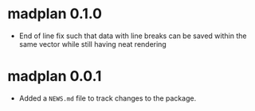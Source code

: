 # madplan 0.1.0

* End of line fix such that data with line breaks can be saved within the same vector while still having neat rendering

# madplan 0.0.1

* Added a `NEWS.md` file to track changes to the package.

